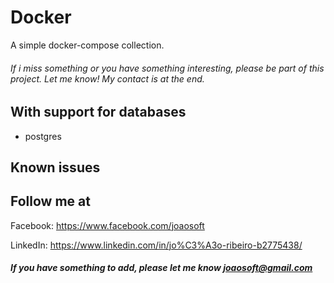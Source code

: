 Docker
================
A simple docker-compose collection.

###### If i miss something or you have something interesting, please be part of this project. Let me know! My contact is at the end.

## With support for databases
* postgres 

## Known issues

## Follow me at
Facebook: https://www.facebook.com/joaosoft

LinkedIn: https://www.linkedin.com/in/jo%C3%A3o-ribeiro-b2775438/

##### If you have something to add, please let me know joaosoft@gmail.com
